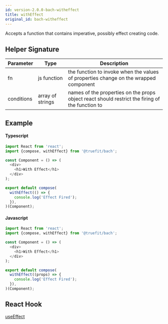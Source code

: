 ```yaml
---
id: version-2.0.0-bach-witheffect
title: withEffect
original_id: bach-witheffect
---
```


Accepts a function that contains imperative, possibly effect creating code.

## Helper Signature

| Parameter  | Type             | Description                                                                                     |
| ---------- | ---------------- | ----------------------------------------------------------------------------------------------- |
| fn         | js function      | the function to invoke when the values of properties change on the wrapped component            |
| conditions | array of strings | names of the properties on the props object react should restrict the firing of the function to |

## Example

#### Typescript

```Javascript
import React from 'react';
import {compose, withEffect} from '@truefit/bach';

const Component = () => (
  <div>
    <h1>With Effect</h1>
  </div>
);

export default compose(
  withEffect(() => {
    console.log('Effect Fired');
  }),
)(Component);
```

#### Javascript

```Javascript
import React from 'react';
import {compose, withEffect} from '@truefit/bach';

const Component = () => (
  <div>
    <h1>With Effect</h1>
  </div>
);

export default compose(
  withEffect((props) => {
    console.log('Effect Fired');
  }),
)(Component);
```

## React Hook

[useEffect](https://reactjs.org/docs/hooks-reference.html#useeffect)

